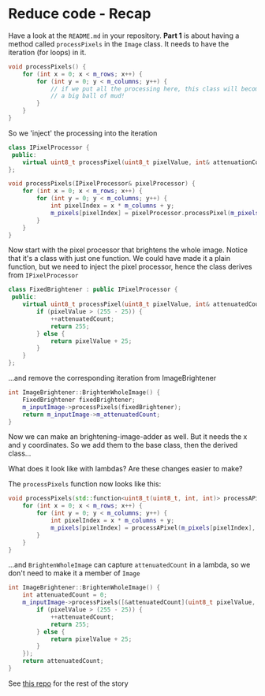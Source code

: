 # Reduce code - Recap

Have a look at the `README.md` in your repository. **Part 1** is about having a method called `processPixels` in the `Image` class. It needs to have the iteration (for loops) in it.

```cpp
void processPixels() {
    for (int x = 0; x < m_rows; x++) {
        for (int y = 0; y < m_columns; y++) {
            // if we put all the processing here, this class will become
            // a big ball of mud!
        }
    }
}
```

So we 'inject' the processing into the iteration

```cpp
class IPixelProcessor {
 public:
    virtual uint8_t processPixel(uint8_t pixelValue, int& attenuationCount) = 0;
};

void processPixels(IPixelProcessor& pixelProcessor) {
    for (int x = 0; x < m_rows; x++) {
        for (int y = 0; y < m_columns; y++) {
            int pixelIndex = x * m_columns + y;
            m_pixels[pixelIndex] = pixelProcessor.processPixel(m_pixels[pixelIndex], m_attenuationCount);
        }
    }
}
```

Now start with the pixel processor that brightens the whole image. Notice that it's a class with just one function. We could have made it a plain function, but we need to inject the pixel processor, hence the class derives from `IPixelProcessor`

```cpp
class FixedBrightener : public IPixelProcessor {
 public:
    virtual uint8_t processPixel(uint8_t pixelValue, int& attenuatedCount) {
        if (pixelValue > (255 - 25)) {
            ++attenuatedCount;
            return 255;
        } else {
            return pixelValue + 25;
        }
    }
};
```

...and remove the corresponding iteration from ImageBrightener

```cpp
int ImageBrightener::BrightenWholeImage() {
    FixedBrightener fixedBrightener;
    m_inputImage->processPixels(fixedBrightener);
    return m_inputImage->m_attenuatedCount;
}
```

Now we can make an brightening-image-adder as well. But it needs the x and y coordinates.
So we add them to the base class, then the derived class...

What does it look like with lambdas? Are these changes easier to make?

The `processPixels` function now looks like this:

```cpp
void processPixels(std::function<uint8_t(uint8_t, int, int)> processAPixel) {
    for (int x = 0; x < m_rows; x++) {
        for (int y = 0; y < m_columns; y++) {
            int pixelIndex = x * m_columns + y;
            m_pixels[pixelIndex] = processAPixel(m_pixels[pixelIndex], x, y);
        }
    }
}
```

...and `BrightenWholeImage` can capture `attenuatedCount` in a lambda, so we don't need to make it a member of `Image`

```cpp
int ImageBrightener::BrightenWholeImage() {
    int attenuatedCount = 0;
    m_inputImage->processPixels([&attenuatedCount](uint8_t pixelValue, int, int) {
        if (pixelValue > (255 - 25)) {
            ++attenuatedCount;
            return 255;
        } else {
            return pixelValue + 25;
        }
    });
    return attenuatedCount;
}
```

See [this repo](https://github.com/code-craft-igt-1/reduce-code-sudeeprp) for the rest of the story
